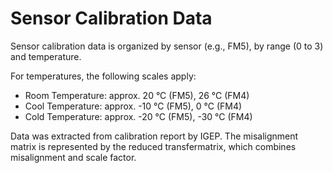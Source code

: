 # Sensor Calibration Data

Sensor calibration data is organized by sensor (e.g., FM5), by range (0 to 3) and temperature.

For temperatures, the following scales apply:

- Room Temperature: approx. 20 °C (FM5), 26 °C (FM4)
- Cool Temperature: approx. -10 °C (FM5), 0 °C (FM4)
- Cold Temperature: approx. -20 °C (FM5), -30 °C (FM4)

Data was extracted from calibration report by IGEP. The misalignment matrix is represented by the reduced transfermatrix, which combines misalignment and scale factor.